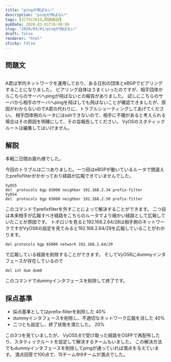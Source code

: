 ```yaml
---
title: "pingが飛ばない"
description: "pingが飛ばない"
tags: [ICTSC2019,問題解説]
pubDate: 2020-03-01T16:00:00
slug: "2020/03/01/pingが飛ばない"
draft: false
renderer: "html"
sticky: false
---
```



<h2 id="%E5%95%8F%E9%A1%8C%E6%96%87">問題文&nbsp;<a href="https://wiki.icttoracon.net/ictsc2019/problems/takumi:bgp/blog/#%E5%95%8F%E9%A1%8C%E6%96%87"></a>&nbsp;</h2>



<figure class="wp-block-image"><img decoding="async" src="https://i.imgur.com/UbeEY9M.jpg.webp" alt=""/></figure>



<p>A君は学内ネットワークを運用しており、ある日別の団体とeBGPでピアリングすることになりました。 ピアリング自体はうまくいったのですが、相手団体からこちらのサーバへpingが飛ばないとの報告がありました。 試しにこちらのサーバから相手のサーバへpingを飛ばしても飛ばないことが確認できましたが、原因がわからないのでA君の代わりに、トラブルシューティングしてあげてください。 相手団体側のルータにはsshできないので、相手に不備があると考えられる場合はその原因を明確にして、その旨報告してください。 VyOSのスタティックルートは編集してはいけません。&nbsp;</p>



<h2 id="%E8%A7%A3%E8%AA%AC">解説&nbsp;<a href="https://wiki.icttoracon.net/ictsc2019/problems/takumi:bgp/blog/#%E8%A7%A3%E8%AA%AC"></a>&nbsp;</h2>



<p>本戦二日間お疲れ様でした。</p>



<p>今回のトラブルは二つありました。一つ目はeBGPが動いているルータで間違えたprefixfilterがかかっており経路が広報できていませんでした。</p>


<div class="wp-block-syntaxhighlighter-code "><pre class="brush: plain; title: ; title: ; notranslate" title=""><code>VyOS5
del  protocols bgp 65000 neighbor 192.168.2.34 prefix-filter 
VyOS4
del  protocols bgp 65000 neighbor 192.168.2.50 prefix-filter </code></pre></div>


<p>このコマンドでprefixfilterを外すことによって解決することができます。 二つ目は本来相手が広報すべき経路をこちらのルータでより細かい経路として広報していたことが原因です。 トポロジを見ると192.168.2.64/28は相手側のネットワークですがVyOS6の設定を見てみると192.168.2.64/29を広報していることがわかります。</p>


<div class="wp-block-syntaxhighlighter-code "><pre class="brush: plain; title: ; title: ; notranslate" title=""><code>del protocols bgp 65000 network 192.168.2.64/29</code></pre></div>


<p>で広報している経路を削除することができます。 そしてVyOS6にdummyインタフェースが存在しているので</p>


<div class="wp-block-syntaxhighlighter-code "><pre class="brush: plain; title: ; title: ; notranslate" title=""><code>del int dum dum0</code></pre></div>


<p>このコマンドでdummyインタフェースを削除して終了です。</p>



<h2 id="%E6%8E%A1%E7%82%B9%E5%9F%BA%E6%BA%96">採点基準&nbsp;<a href="https://wiki.icttoracon.net/ictsc2019/problems/takumi:bgp/blog/#%E6%8E%A1%E7%82%B9%E5%9F%BA%E6%BA%96"></a>&nbsp;</h2>



<ul><li>採点基準としてはprefix-filterを削除した 40%</li><li>dummyインタフェースを削除し、不適切なネットワーク広報を消した 40%</li><li>二つとも設定し、終了状態を満たした。 20%</li></ul>



<p>この3つを見ていましたが、 VyOS5,6で受け取った経路をOSPFで再配布したり、スタティックルートを設定して解決するチームもいました。 この解決方法でもdummyインタフェースを削除してpingが通っていれば満点を与えています。 満点回答で100点で、15チーム中9チームが満点でした。</p>
